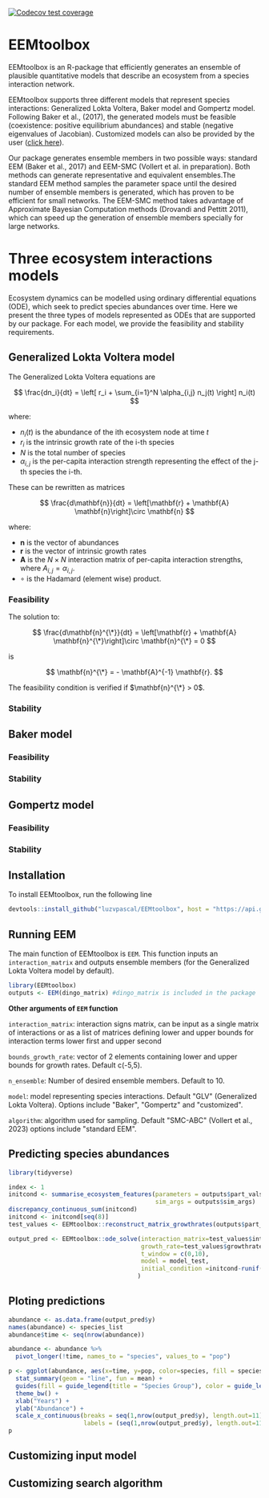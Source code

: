<!-- badges: start -->
  [![Codecov test coverage](https://codecov.io/gh/luzvpascal/EEMtoolbox/branch/main/graph/badge.svg)](https://app.codecov.io/gh/luzvpascal/EEMtoolbox?branch=main)
  <!-- badges: end -->

# EEMtoolbox
EEMtoolbox is an R-package that efficiently generates an ensemble of plausible quantitative models that describe an ecosystem from a species interaction network. 

EEMtoolbox supports three different models that represent species interactions: Generalized Lokta Voltera, Baker model and Gompertz model. Following Baker et al., (2017), the generated models must be feasible (coexistence: positive equilibrium abundances) and stable (negative eigenvalues of Jacobian). Customized models can also be provided by the user ([click here](#customizing-input-model)).

Our package generates ensemble members in two possible ways: standard EEM (Baker et al., 2017) and EEM-SMC (Vollert et al. in preparation). Both methods can generate representative and equivalent ensembles.The standard EEM method samples the parameter space until the desired number of ensemble members is generated, which has proven to be efficient for small networks. The EEM-SMC method takes advantage of Approximate Bayesian Computation methods (Drovandi and Pettitt 2011), which can speed up the generation of ensemble members specially for large networks.

# Three ecosystem interactions models
Ecosystem dynamics can be modelled using ordinary differential equations (ODE), which seek to predict species abundances over time. Here we present the three types of models represented as ODEs that are supported by our package. For each model, we provide the feasibility and stability requirements.

## Generalized Lokta Voltera model
The Generalized Lokta Voltera equations are

$$
\frac{dn_i}{dt} = \left[ r_i + \sum_{i=1}^N \alpha_{i,j} n_j(t) \right] n_i(t)
$$

where:
- $n_i(t)$ is the abundance of the ith ecosystem node at time $t$
- $r_i$ is the intrinsic growth rate of the i-th species
- $N$ is the total number of species
- $\alpha_{i,j}$ is the per-capita interaction strength representing the effect of the j-th species the i-th.

These can be rewritten as matrices

$$
\frac{d\mathbf{n}}{dt} = \left[\mathbf{r} + \mathbf{A} \mathbf{n}\right]\circ \mathbf{n}
$$

where:
- $\mathbf{n}$ is the vector of abundances
- $\mathbf{r}$ is the vector of intrinsic growth rates
- $\mathbf{A}$ is the $N \times N$ interaction matrix of per-capita interaction strengths, where $A_{i,j}=\alpha_{i,j}$.
- $\circ$ is the Hadamard (element wise) product.

### Feasibility
The solution to:

$$
\frac{d\mathbf{n}^{\*}}{dt} = \left[\mathbf{r} + \mathbf{A} \mathbf{n}^{\*}\right]\circ \mathbf{n}^{\*} = 0
$$

is 

$$
\mathbf{n}^{\*} = - \mathbf{A}^{-1} \mathbf{r}.
$$

The feasibility condition is verified if $\mathbf{n}^{\*} > 0$.

### Stability

## Baker model

### Feasibility

### Stability

## Gompertz model

### Feasibility

### Stability
## Installation
To install EEMtoolbox, run the following line
``` r
devtools::install_github("luzvpascal/EEMtoolbox", host = "https://api.github.com")
```

## Running EEM
The main function of EEMtoolbox is `EEM`. This function inputs an `interaction_matrix` and outputs ensemble members (for the Generalized Lokta Voltera model by default).
```r
library(EEMtoolbox)
outputs <- EEM(dingo_matrix) #dingo_matrix is included in the package
```
**Other arguments of `EEM` function**

`interaction_matrix`: interaction signs matrix, can be input as a single matrix of interactions or as a list of matrices defining lower and upper bounds for interaction terms lower first and upper second

`bounds_growth_rate`: vector of 2 elements containing lower and upper bounds for growth rates. Default c(-5,5).

`n_ensemble`: Number of desired ensemble members. Default to 10.

`model`: model representing species interactions. Default "GLV" (Generalized Lokta Voltera). Options include "Baker", "Gompertz" and "customized".

`algorithm`: algorithm used for sampling. Default "SMC-ABC" (Vollert et al., 2023) options include "standard EEM".

## Predicting species abundances 
```r
library(tidyverse)

index <- 1
initcond <- summarise_ecosystem_features(parameters = outputs$part_vals[index,],
                                         sim_args = outputs$sim_args)
discrepancy_continuous_sum(initcond)
initcond <- initcond[seq(8)]
test_values <- EEMtoolbox::reconstruct_matrix_growthrates(outputs$part_vals[index,],sim_args = outputs$sim_args)

output_pred <- EEMtoolbox::ode_solve(interaction_matrix=test_values$interaction_matrix,
                                     growth_rate=test_values$growthrates,
                                     t_window = c(0,10),
                                     model = model_test,
                                     initial_condition =initcond-runif(8,min=-0.5,max=0.5)*initcond
                                    )
```

## Ploting predictions 
```r
abundance <- as.data.frame(output_pred$y)
names(abundance) <- species_list
abundance$time <- seq(nrow(abundance))

abundance <- abundance %>%
  pivot_longer(!time, names_to = "species", values_to = "pop")

p <- ggplot(abundance, aes(x=time, y=pop, color=species, fill = species)) +
  stat_summary(geom = "line", fun = mean) +
  guides(fill = guide_legend(title = "Species Group"), color = guide_legend(title="Species Group")) +
  theme_bw() +
  xlab("Years") +
  ylab("Abundance") +
  scale_x_continuous(breaks = seq(1,nrow(output_pred$y), length.out=11)-1,
                     labels = (seq(1,nrow(output_pred$y), length.out=11)-1)/100)
p
```


## Customizing input model 

## Customizing search algorithm

